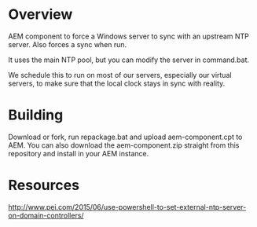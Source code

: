 # Overview #
AEM component to force a Windows server to sync with an upstream NTP server. Also forces a sync when run.

It uses the main NTP pool, but you can modify the server in command.bat.

We schedule this to run on most of our servers, especially our virtual servers, to make sure that the local clock stays in sync with reality.

# Building #
Download or fork, run repackage.bat and upload aem-component.cpt to AEM. You can also download the aem-component.zip straight from this repository and install in your AEM instance.

# Resources #
http://www.pei.com/2015/06/use-powershell-to-set-external-ntp-server-on-domain-controllers/